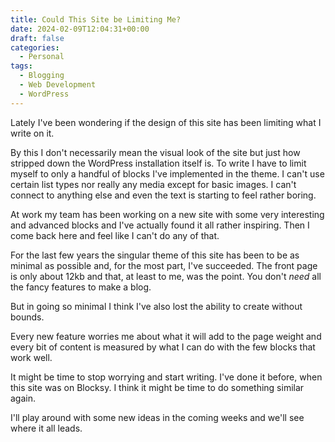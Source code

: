 ```yaml
---
title: Could This Site be Limiting Me?
date: 2024-02-09T12:04:31+00:00
draft: false
categories:
  - Personal
tags:
  - Blogging
  - Web Development
  - WordPress
---
```


Lately I've been wondering if the design of this site has been limiting what I write on it.

By this I don't necessarily mean the visual look of the site but just how stripped down the WordPress installation itself is. To write I have to limit myself to only a handful of blocks I've implemented in the theme. I can't use certain list types nor really any media except for basic images. I can't connect to anything else and even the text is starting to feel rather boring.

At work my team has been working on a new site with some very interesting and advanced blocks and I've actually found it all rather inspiring. Then I come back here and feel like I can't do any of that.

For the last few years the singular theme of this site has been to be as minimal as possible and, for the most part, I've succeeded. The front page is only about 12kb and that, at least to me, was the point. You don't _need_ all the fancy features to make a blog.

But in going so minimal I think I've also lost the ability to create without bounds.

Every new feature worries me about what it will add to the page weight and every bit of content is measured by what I can do with the few blocks that work well.

It might be time to stop worrying and start writing. I've done it before, when this site was on Blocksy. I think it might be time to do something similar again.

I'll play around with some new ideas in the coming weeks and we'll see where it all leads.